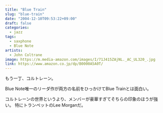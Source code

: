 ```yaml
---
title: "Blue Train"
slug: "blue-train"
date: "2004-12-10T09:53:22+09:00"
draft: false
categories:
  - jazz
tags:
  - saxphone
  - Blue Note
artists:
  - John Coltrane
image: https://m.media-amazon.com/images/I/71J415ZAjNL._AC_UL320_.jpg
link: https://www.amazon.co.jp/dp/B0000A5A0T/
---
```

もう一丁、コルトレーン。 
<!--more-->
Blue Note唯一のリーダ作が両方の名前をひっかけてBlue Trainとは面白い。

コルトレーンの世界というより、メンバーが豪華すぎてそちらの印象のほうが強い。
特にトランペットのLee Morganだ。
